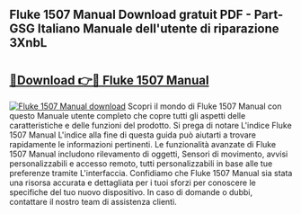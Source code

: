 ## Fluke 1507 Manual Download gratuit PDF - Part-GSG Italiano Manuale dell'utente di riparazione 3XnbL

# <h2><a href="http://dfbkviw.blite.top/?on=Fluke+1507+Manual">🔗Download 👉🔴 Fluke 1507 Manual</a></h2>

[![Fluke 1507 Manual download](https://i.imgur.com/lujVjoI.png)](http://dfbkviw.blite.top/?on=Fluke+1507+Manual)
Scopri il mondo di Fluke 1507 Manual con questo Manuale utente completo che copre tutti gli aspetti delle caratteristiche e delle funzioni del prodotto. Si prega di notare L'indice Fluke 1507 Manual L'indice alla fine di questa guida può aiutarti a trovare rapidamente le informazioni pertinenti. Le funzionalità avanzate di Fluke 1507 Manual includono rilevamento di oggetti, Sensori di movimento, avvisi personalizzabili e accesso remoto, tutti personalizzabili in base alle tue preferenze tramite L'interfaccia. Confidiamo che Fluke 1507 Manual sia stata una risorsa accurata e dettagliata per i tuoi sforzi per conoscere le specifiche del tuo nuovo dispositivo. In caso di domande o dubbi, contattare il nostro team di assistenza clienti.
